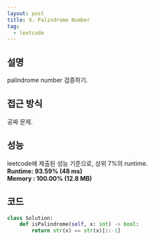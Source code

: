 ```yaml
---
layout: post
title: 9. Palindrome Number
tag:
  - leetcode
---
```


## 설명
palindrome number 검증하기.  

## 접근 방식
공짜 문제.  

## 성능
leetcode에 제출된 성능 기준으로, 상위 7%의 runtime.  
**Runtime: 93.59% (48 ms)**  
**Memory : 100.00% (12.8 MB)**

## 코드
```python
class Solution:
    def isPalindrome(self, x: int) -> bool:
        return str(x) == str(x)[::-1]
```